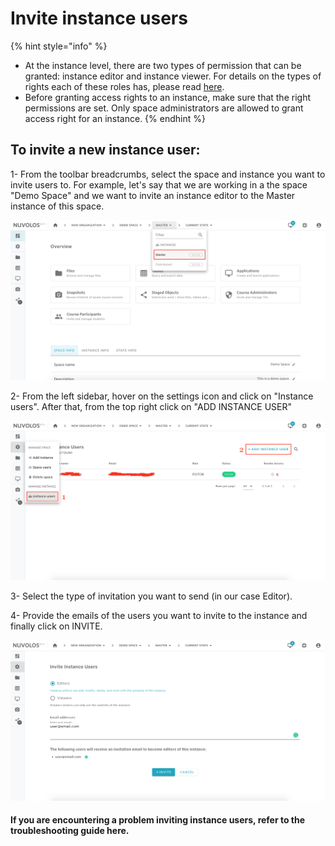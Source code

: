 # Invite instance users

{% hint style="info" %}
* At the instance level, there are two types of permission that can be granted: instance editor and instance viewer. For details on the types of rights each of these roles has, please read [here](../../our-features/data-organization/instances.md).
* Before granting access rights to an instance, make sure that the right permissions are set. Only space administrators are allowed to grant access right for an instance.
{% endhint %}

## **To invite a new instance user:**

1- From the toolbar breadcrumbs, select the space and instance you want to invite users to. For example, let's say that we are working in a the space "Demo Space" and we want to invite an instance editor to the Master instance of this space.

![](../../.gitbook/assets/screen-shot-2020-03-19-at-1.35.02-pm.png)



2- From the left sidebar, hover on the settings icon and click on "Instance users". After that, from the top right click on "ADD INSTANCE USER"

![](../../.gitbook/assets/screen-shot-2020-03-19-at-1.36.27-pm.png)

3- Select the type of invitation you want to send \(in our case Editor\).  


4- Provide the emails of the users you want to invite to the instance and finally click on INVITE.

![](../../.gitbook/assets/screen-shot-2020-03-19-at-1.40.12-pm.png)

#### If you are encountering a problem inviting instance users, refer to the troubleshooting guide here. 

